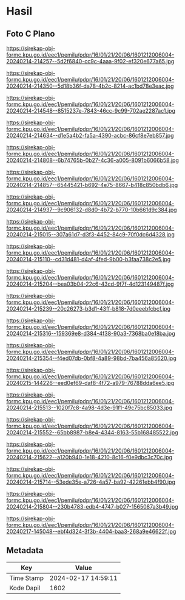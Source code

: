 # Hasil

## Foto C Plano

https://sirekap-obj-formc.kpu.go.id/eec1/pemilu/pdpr/16/01/21/20/06/1601212006004-20240214-214257--5d2f6840-cc9c-4aaa-9f02-ef320e677a65.jpg

https://sirekap-obj-formc.kpu.go.id/eec1/pemilu/pdpr/16/01/21/20/06/1601212006004-20240214-214350--5d18b36f-da78-4b2c-8214-ac1bd78e3eac.jpg

https://sirekap-obj-formc.kpu.go.id/eec1/pemilu/pdpr/16/01/21/20/06/1601212006004-20240214-214548--8515237e-7843-46cc-9c99-702ae2287ac1.jpg

https://sirekap-obj-formc.kpu.go.id/eec1/pemilu/pdpr/16/01/21/20/06/1601212006004-20240214-214634--d1e5a4b2-fa5a-4390-acbc-86cf8e7eb857.jpg

https://sirekap-obj-formc.kpu.go.id/eec1/pemilu/pdpr/16/01/21/20/06/1601212006004-20240214-214808--6b74765b-0b27-4c36-a005-8091b6066b58.jpg

https://sirekap-obj-formc.kpu.go.id/eec1/pemilu/pdpr/16/01/21/20/06/1601212006004-20240214-214857--65445421-b692-4e75-8667-b418c850bdb6.jpg

https://sirekap-obj-formc.kpu.go.id/eec1/pemilu/pdpr/16/01/21/20/06/1601212006004-20240214-214937--9c906132-d8d0-4b72-b770-10b661d9c384.jpg

https://sirekap-obj-formc.kpu.go.id/eec1/pemilu/pdpr/16/01/21/20/06/1601212006004-20240214-215015--307a61d7-d3f3-4452-84c9-70f0dc6d4328.jpg

https://sirekap-obj-formc.kpu.go.id/eec1/pemilu/pdpr/16/01/21/20/06/1601212006004-20240214-215110--cd31d481-d4af-4fed-9b00-b3faa738c2e5.jpg

https://sirekap-obj-formc.kpu.go.id/eec1/pemilu/pdpr/16/01/21/20/06/1601212006004-20240214-215204--bea03b04-22c6-43cd-9f7f-4d123149487f.jpg

https://sirekap-obj-formc.kpu.go.id/eec1/pemilu/pdpr/16/01/21/20/06/1601212006004-20240214-215239--20c26273-b3d1-43ff-b818-7d0eeebfcbcf.jpg

https://sirekap-obj-formc.kpu.go.id/eec1/pemilu/pdpr/16/01/21/20/06/1601212006004-20240214-215316--159369e8-d384-4f38-90a3-7368ba0e18ba.jpg

https://sirekap-obj-formc.kpu.go.id/eec1/pemilu/pdpr/16/01/21/20/06/1601212006004-20240214-215354--f4ed07db-0bf8-4a89-98bd-7ba456a85620.jpg

https://sirekap-obj-formc.kpu.go.id/eec1/pemilu/pdpr/16/01/21/20/06/1601212006004-20240215-144226--eed0ef69-daf8-4f72-a979-76788dda6ee5.jpg

https://sirekap-obj-formc.kpu.go.id/eec1/pemilu/pdpr/16/01/21/20/06/1601212006004-20240214-215513--1020f7c8-4a98-4d3e-91f1-49c75bc85033.jpg

https://sirekap-obj-formc.kpu.go.id/eec1/pemilu/pdpr/16/01/21/20/06/1601212006004-20240214-215552--65bb8987-b8e4-4344-8163-55b168485522.jpg

https://sirekap-obj-formc.kpu.go.id/eec1/pemilu/pdpr/16/01/21/20/06/1601212006004-20240214-215622--a120b940-1e18-4210-8c16-f0e9dbc3c70c.jpg

https://sirekap-obj-formc.kpu.go.id/eec1/pemilu/pdpr/16/01/21/20/06/1601212006004-20240214-215714--53ede35e-a726-4a57-ba92-42261ebb4f90.jpg

https://sirekap-obj-formc.kpu.go.id/eec1/pemilu/pdpr/16/01/21/20/06/1601212006004-20240214-215804--230b4783-edb4-4747-b027-1565087a3b49.jpg

https://sirekap-obj-formc.kpu.go.id/eec1/pemilu/pdpr/16/01/21/20/06/1601212006004-20240217-145048--ebf4d324-3f3b-4404-baa3-268a9e46622f.jpg


## Metadata

| Key        | Value               |
| ---------- | ------------------- |
| Time Stamp | 2024-02-17 14:59:11 |
| Kode Dapil | 1602                |



